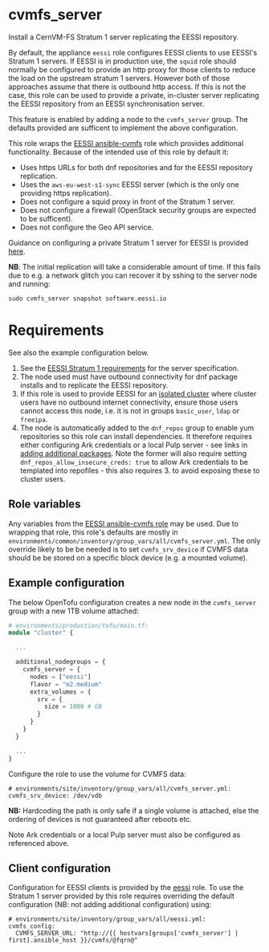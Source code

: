 # cvmfs_server

Install a CernVM-FS Stratum 1 server replicating the EESSI repository.

By default, the appliance `eessi` role configures EESSI clients to use EESSI's
Stratum 1 servers. If EESSI is in production use, the `squid` role should normally
be configured to provide an http proxy for those clients to reduce the load
on the upstream stratum 1 servers. However both of those approaches assume that
there is outbound http access. If this is not the case, this role can be used
to provide a private, in-cluster server replicating the EESSI repository from
an EESSI synchronisation server.

This feature is enabled by adding a node to the `cvmfs_server` group. The
defaults provided are sufficent to implement the above configuration.

This role wraps the [EESSI ansible-cvmfs](https://github.com/EESSI/ansible-cvmfs)
role which provides additional functionality. Because of the intended use of
this role by default it:
- Uses https URLs for both dnf repositories and for the EESSI repository replication.
- Uses the `aws-eu-west-s1-sync` EESSI server (which is the only one providing
  https replication).
- Does not configure a squid proxy in front of the Stratum 1 server.
- Does not configure a firewall (OpenStack security groups are expected to be
  sufficent).
- Does not configure the Geo API service.

Guidance on configuring a private Stratum 1 server for EESSI is provided [here](https://www.eessi.io/docs/filesystem_layer/stratum1/#requirements-for-a-stratum-1).

**NB**: The initial replication will take a considerable amount of time. If
this fails due to e.g. a network glitch you can recover it by sshing to the
server node and running:

    sudo cvmfs_server snapshot software.eessi.io

# Requirements

See also the example configuration below.

1. See the [EESSI Stratum 1 requirements](https://www.eessi.io/docs/filesystem_layer/stratum1/#requirements-for-a-stratum-1)
   for the server specification.
3. The node used must have outbound connectivity for dnf package installs
   and to replicate the EESSI repository.
4. If this role is used to provide EESSI for an [isolated cluster](../../../docs/experimental/isolated-clusters.md)
   where cluster users have no outbound internet connectivity, ensure those users
   cannot access this node, i.e. it is not in groups `basic_user`, `ldap` or
   `freeipa`.
5. The node is automatically added to the `dnf_repos` group to enable yum
   repositories so this role can install dependencies. It therefore requires
   either configuring Ark credentials or a local Pulp server - see links in
   [adding additional packages](../../../docs/operations.md#adding-additional-packages).
   Note the former will also require setting `dnf_repos_allow_insecure_creds: true`
   to allow Ark credentials to be templated into repofiles - this also requires 3.
   to avoid exposing these to cluster users.
 
## Role variables

Any variables from the [EESSI ansible-cvmfs role](https://github.com/EESSI/ansible-cvmfs)
may be used. Due to wrapping that role, this role's defaults are mostly in
`environments/common/inventory/group_vars/all/cvmfs_server.yml`. The only
override likely to be be needed is to set `cvmfs_srv_device` if CVMFS data
should be be stored on a specific block device (e.g. a mounted volume).

## Example configuration

The below OpenTofu configuration creates a new node in the `cvmfs_server` group
with a new 1TB volume attached:

```terraform
# environments/production/tofu/main.tf:
module "cluster" {

  ... 

  additional_nodegroups = {
    cvmfs_server = {
      nodes = ["eessi"]
      flavor = "m2.medium"
      extra_volumes = {
        srv = {
          size = 1000 # GB
        }
      }
    }
  }

  ...
}
```

Configure the role to use the volume for CVMFS data:

```
# environments/site/inventory/group_vars/all/cvmfs_server.yml:
cvmfs_srv_device: /dev/vdb
```

**NB:** Hardcoding the path is only safe if a single volume is attached, else
the ordering of devices is not guaranteed after reboots etc.

Note Ark credentials or a local Pulp server must also be configured as referenced
above.

## Client configuration

Configuration for EESSI clients is provided by the [eessi](../eessi/README.md)
role. To use the Stratum 1 server provided by this role requires overriding
the default configuration (NB: not adding additional configuration) using:

```
# environments/site/inventory/group_vars/all/eessi.yml:
cvmfs_config:
  CVMFS_SERVER_URL: "http://{{ hostvars[groups['cvmfs_server'] | first].ansible_host }}/cvmfs/@fqrn@"
```
